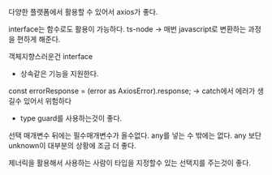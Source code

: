 다양한 플랫폼에서 활용할 수 있어서 axios가 좋다.

interface는 함수로도 활용이 가능하다.
ts-node -> 매번 javascript로 변환하는 과정을 편하게 해준다.

객체지향스러운건 interface

- 상속같은 기능을 지원한다.

const errorResponse = (error as AxiosError).response; -> catch에서 에러가 생길수 있어서 위험하다

- type guard를 사용하는것이 좋다.

선택 매개변수 뒤에는 필수매개변수가 올수없다. any를 넣는 수 밖에는 없다.
any 보단 unknown이 대부분의 상황에 조금 더 좋다.

제너릭을 활용해서 사용하는 사람이 타입을 지정할수 있는 선택지를 주는것이 좋다.
